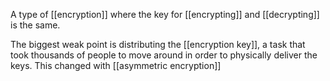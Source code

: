 A type of [[encryption]] where the key for [[encrypting]] and [[decrypting]] is the same.

The biggest weak point is distributing the [[encryption key]], a task that took thousands of people to move around in order to physically deliver the keys. This changed with [[asymmetric encryption]]